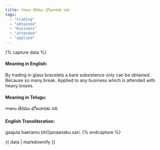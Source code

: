 ```yaml
---
title: గాజుల బేరము భోజనానకు సరి.
tags:
  - "trading"
  - "obtained"
  - "business"
  - "attended"
  - "applied"
---
```


{% capture data %}
#### Meaning in English:
By trading in glass bracelets a bare subsistence only can be obtained.
Because so many break.
Applied to any business which is attended with heavy losses.

#### Meaning in Telugu:
గాజుల బేరము భోజనానకు సరి.

#### English Transliteration:
gaajula baeramu bhOjanaanaku sari.
{% endcapture %}

<div class="notice">{{ data | markdownify }}</div>


